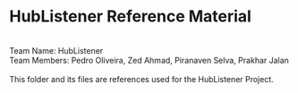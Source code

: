 # HubListener Reference Material 
<br />
Team Name: HubListener<br />
Team Members: Pedro Oliveira, Zed Ahmad, Piranaven Selva, Prakhar Jalan<br />
<br />
This folder and its files are references used for the HubListener Project.<br />
